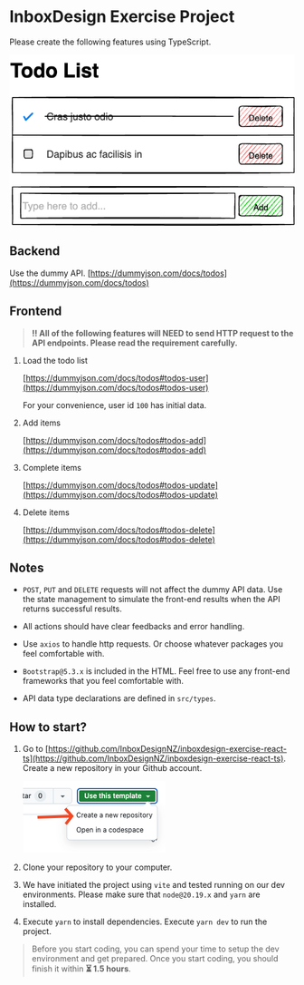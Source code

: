# InboxDesign Exercise Project

Please create the following features using TypeScript.

![Todo List Wireframe](./src/assets/wireframe.png)

## Backend

  Use the dummy API. [https://dummyjson.com/docs/todos](https://dummyjson.com/docs/todos)


## Frontend

> **‼️ All of the following features will NEED to send HTTP request to the API endpoints. Please read the requirement carefully.**

1. Load the todo list 

   [https://dummyjson.com/docs/todos#todos-user](https://dummyjson.com/docs/todos#todos-user)

   For your convenience, user id `100` has initial data.

2. Add items

   [https://dummyjson.com/docs/todos#todos-add](https://dummyjson.com/docs/todos#todos-add)

3. Complete items

   [https://dummyjson.com/docs/todos#todos-update](https://dummyjson.com/docs/todos#todos-update)

4. Delete items

   [https://dummyjson.com/docs/todos#todos-delete](https://dummyjson.com/docs/todos#todos-delete)


## Notes

- `POST`, `PUT` and `DELETE` requests will not affect the dummy API data. Use the state management to simulate the front-end results when the API returns successful results.

- All actions should have clear feedbacks and error handling.

- Use `axios` to handle http requests. Or choose whatever packages you feel comfortable with.

- `Bootstrap@5.3.x` is included in the HTML. Feel free to use any front-end frameworks that you feel comfortable with.

- API data type declarations are defined in `src/types`.



## How to start? 

1. Go to [https://github.com/InboxDesignNZ/inboxdesign-exercise-react-ts](https://github.com/InboxDesignNZ/inboxdesign-exercise-react-ts). Create a new repository in your Github account.

    ![Github](./src/assets/github-guide.png)

1. Clone your repository to your computer.

2. We have initiated the project using `vite` and tested running on our dev environments. Please make sure that `node@20.19.x` and `yarn` are installed.

3. Execute `yarn` to install dependencies. Execute `yarn dev` to run the project.


>  Before you start coding, you can spend your time to setup the dev environment and get prepared. Once you start coding, you should finish it within **⏳ 1.5 hours**.